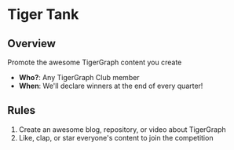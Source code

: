 # Tiger Tank

## Overview

Promote the awesome TigerGraph content you create

- **Who?**: Any TigerGraph Club member
- **When**: We'll declare winners at the end of every quarter!

## Rules

1. Create an awesome blog, repository, or video about TigerGraph
1. Like, clap, or star everyone's content to join the competition

